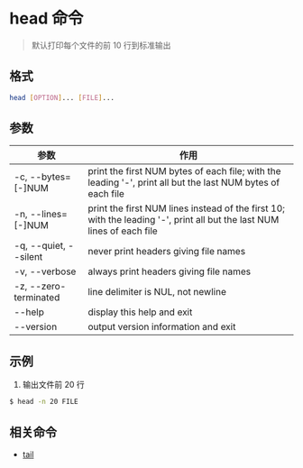 # head 命令

> 默认打印每个文件的前 10 行到标准输出

## 格式

```bash
head [OPTION]... [FILE]...
```

## 参数

| 参数 | 作用 |
| --------- | --------- |
| -c, --bytes=[-]NUM | print the first NUM bytes of each file; with the leading '-', print all but the last NUM bytes of each file |
| -n, --lines=[-]NUM | print the first NUM lines instead of the first 10; with the leading '-', print all but the last NUM lines of each file |
| -q, --quiet, --silent | never print headers giving file names |
| -v, --verbose | always print headers giving file names |
| -z, --zero-terminated | line delimiter is NUL, not newline |
| --help | display this help and exit |
| --version | output version information and exit |


## 示例

1. 输出文件前 20 行

```bash
$ head -n 20 FILE
```

## 相关命令

- [tail](tail.md)
